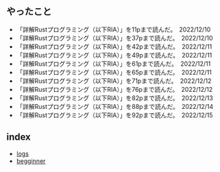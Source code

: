 ## やったこと

- 「詳解Rustプログラミング（以下RIA）」を11pまで読んだ。　2022/12/10
- 「詳解Rustプログラミング（以下RIA）」を37pまで読んだ。　2022/12/10
- 「詳解Rustプログラミング（以下RIA）」を42pまで読んだ。　2022/12/11
- 「詳解Rustプログラミング（以下RIA）」を49pまで読んだ。　2022/12/11
- 「詳解Rustプログラミング（以下RIA）」を61pまで読んだ。　2022/12/11
- 「詳解Rustプログラミング（以下RIA）」を65pまで読んだ。　2022/12/11
- 「詳解Rustプログラミング（以下RIA）」を71pまで読んだ。　2022/12/12
- 「詳解Rustプログラミング（以下RIA）」を76pまで読んだ。　2022/12/12
- 「詳解Rustプログラミング（以下RIA）」を82pまで読んだ。　2022/12/13
- 「詳解Rustプログラミング（以下RIA）」を88pまで読んだ。　2022/12/14
- 「詳解Rustプログラミング（以下RIA）」を92pまで読んだ。　2022/12/15

## index

- [logs](./logs.md)
- [begginner](./Rust_begginner.md)
